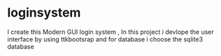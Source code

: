 # loginsystem
I create this Modern GUI  login  system ,
In this project i devlope the user interface by using ttkbootsrap 
and for database i choose the sqlite3 database 
